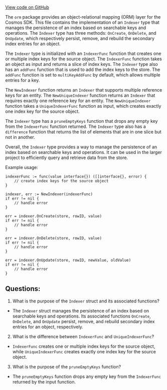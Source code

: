 [View code on GitHub](https://github.com/cosmos/cosmos-sdk/blob/main/x/group/internal/orm/indexer.go)

The `orm` package provides an object-relational mapping (ORM) layer for the Cosmos SDK. This file contains the implementation of an `Indexer` type that manages the persistence of an index based on searchable keys and operations. The `Indexer` type has three methods: `OnCreate`, `OnDelete`, and `OnUpdate`, which respectively persist, remove, and rebuild the secondary index entries for an object. 

The `Indexer` type is initialized with an `IndexerFunc` function that creates one or multiple index keys for the source object. The `IndexerFunc` function takes an object as input and returns a slice of index keys. The `Indexer` type also has an `addFunc` function that is used to add the index keys to the store. The `addFunc` function is set to `multiKeyAddFunc` by default, which allows multiple entries for a key. 

The `NewIndexer` function returns an `Indexer` that supports multiple reference keys for an entity. The `NewUniqueIndexer` function returns an `Indexer` that requires exactly one reference key for an entity. The `NewUniqueIndexer` function takes a `UniqueIndexerFunc` function as input, which creates exactly one index key for the source object. 

The `Indexer` type has a `pruneEmptyKeys` function that drops any empty key from the `IndexerFunc` function returned. The `Indexer` type also has a `difference` function that returns the list of elements that are in one slice but not in another. 

Overall, the `Indexer` type provides a way to manage the persistence of an index based on searchable keys and operations. It can be used in the larger project to efficiently query and retrieve data from the store. 

Example usage:

```
indexerFunc := func(value interface{}) ([]interface{}, error) {
    // create index keys for the source object
}

indexer, err := NewIndexer(indexerFunc)
if err != nil {
    // handle error
}

err = indexer.OnCreate(store, rowID, value)
if err != nil {
    // handle error
}

err = indexer.OnDelete(store, rowID, value)
if err != nil {
    // handle error
}

err = indexer.OnUpdate(store, rowID, newValue, oldValue)
if err != nil {
    // handle error
}
```
## Questions: 
 1. What is the purpose of the `Indexer` struct and its associated functions?
- The `Indexer` struct manages the persistence of an index based on searchable keys and operations. Its associated functions `OnCreate`, `OnDelete`, and `OnUpdate` persist, remove, and rebuild secondary index entries for an object, respectively.

2. What is the difference between `IndexerFunc` and `UniqueIndexerFunc`?
- `IndexerFunc` creates one or multiple index keys for the source object, while `UniqueIndexerFunc` creates exactly one index key for the source object.

3. What is the purpose of the `pruneEmptyKeys` function?
- The `pruneEmptyKeys` function drops any empty key from the `IndexerFunc` returned by the input function.